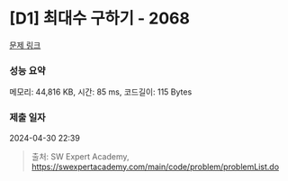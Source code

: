 # [D1] 최대수 구하기 - 2068 

[문제 링크](https://swexpertacademy.com/main/code/problem/problemDetail.do?contestProbId=AV5QQhbqA4QDFAUq) 

### 성능 요약

메모리: 44,816 KB, 시간: 85 ms, 코드길이: 115 Bytes

### 제출 일자

2024-04-30 22:39



> 출처: SW Expert Academy, https://swexpertacademy.com/main/code/problem/problemList.do